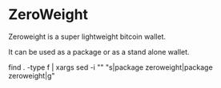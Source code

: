 ZeroWeight
==========

Zeroweight is a super lightweight bitcoin wallet. 

It can be used as a package or as a stand alone wallet.

find . -type f | xargs sed -i "" "s|package zeroweight|package zeroweight|g"
